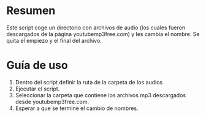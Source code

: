 # Resumen
Este script coge un directorio con archivos de audio (los cuales fueron descargados de la página youtubemp3free.com) y les cambia el nombre. Se quita el empiezo y el final del archivo.

# Guía de uso
1. Dentro del script definir la ruta de la carpeta de los audios
2. Ejecutar el script.
3. Seleccionar la carpeta que contiene los archivos mp3 descargados desde youtubemp3free.com.
4. Esperar a que se termine el cambio de nombres.